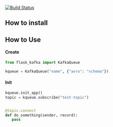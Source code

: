 [![Build Status](https://travis-ci.org/huangxiaohen2738/flask-kafka.svg?branch=master)](https://travis-ci.org/huangxiaohen2738/flask-kafka)

## How to install

## How to Use
#### Create

```python
from flask_kafka import KafkaQueue

kqueue = KafkaQueue("name", {"avro": "schema"})
```

#### Init

```python
kqueue.init_app()
topic = kqueue.subscribe("test-topic")


@topic.connect
def do_something(sender, record):
   pass
```
